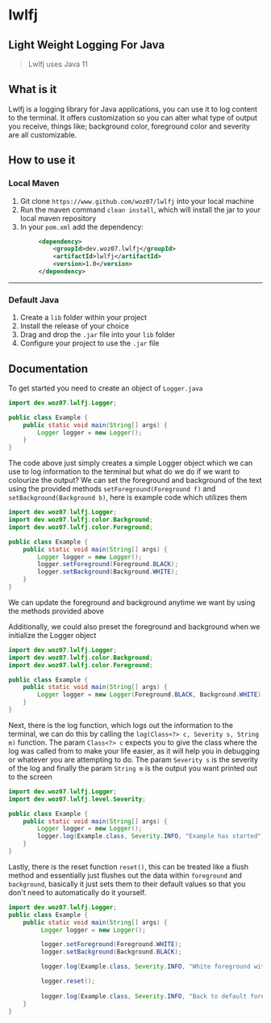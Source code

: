 # lwlfj
## Light Weight Logging For Java

> Lwlfj uses Java 11

## What is it
Lwlfj is a logging library for Java applications, you can use it to log content to the terminal.
It offers customization so you can alter what type of output you receive, things like; background color, foreground color and severity are all customizable.

## How to use it
### Local Maven
1. Git clone `https://www.github.com/woz07/lwlfj` into your local machine
2. Run the maven command `clean install`, which will install the jar to your local maven repository
3. In your `pom.xml` add the dependency:
   ```xml
        <dependency>
            <groupId>dev.woz07.lwlfj</groupId>
            <artifactId>lwlfj</artifactId>
            <version>1.0</version>
        </dependency>
   ```

---

### Default Java
1. Create a `lib` folder within your project
2. Install the release of your choice
3. Drag and drop the `.jar` file into your `lib` folder
4. Configure your project to use the `.jar` file

## Documentation
To get started you need to create an object of `Logger.java`
```java
import dev.woz07.lwlfj.Logger;

public class Example {
    public static void main(String[] args) {
        Logger logger = new Logger();
    }
}
```

The code above just simply creates a simple Logger object which we can use to log information to the terminal
but what do we do if we want to colourize the output? We can set the foreground and background of the text using the provided methods 
`setForeground(Foreground f)` and `setBackground(Background b)`, here is example code which utilizes them
```java
import dev.woz07.lwlfj.Logger;
import dev.woz07.lwlfj.color.Background;
import dev.woz07.lwlfj.color.Foreground;

public class Example {
    public static void main(String[] args) {
        Logger logger = new Logger();
        logger.setForeground(Foreground.BLACK);
        logger.setBackground(Background.WHITE);
    }
}
```

We can update the foreground and background anytime we want by using the methods provided above

Additionally, we could also preset the foreground and background when we initialize the Logger object
```java
import dev.woz07.lwlfj.Logger;
import dev.woz07.lwlfj.color.Background;
import dev.woz07.lwlfj.color.Foreground;

public class Example {
    public static void main(String[] args) {
        Logger logger = new Logger(Foreground.BLACK, Background.WHITE);
    }
}
```

Next, there is the log function, which logs out the information to the terminal, we can do this by calling the `log(Class<?> c, Severity s, String m)` 
function. The param `Class<?> c` expects you to give the class where the log was called from 
to make your life easier, as it will help you in debugging or whatever you are attempting to do. The param `Severity s` is the severity of the log 
and finally the param `String m` is the output you want printed out to the screen
```java
import dev.woz07.lwlfj.Logger;
import dev.woz07.lwlfj.level.Severity;

public class Example {
    public static void main(String[] args) {
        Logger logger = new Logger();
        logger.log(Example.class, Severity.INFO, "Example has started");
    }
}
```

Lastly, there is the reset function `reset()`, this can be treated like a flush method and essentially just flushes out the data within `foreground` and 
`background`, basically it just sets them to their default values so that you don't need to automatically do it yourself.
```java
import dev.woz07.lwlfj.Logger;
public class Example {
    public static void main(String[] args) {
         Logger logger = new Logger();

         logger.setForeground(Foreground.WHITE);
         logger.setBackground(Background.BLACK);

         logger.log(Example.class, Severity.INFO, "White foreground with black background");

         logger.reset();
         
         logger.log(Example.class, Severity.INFO, "Back to default foreground and background");
    }
}
```
